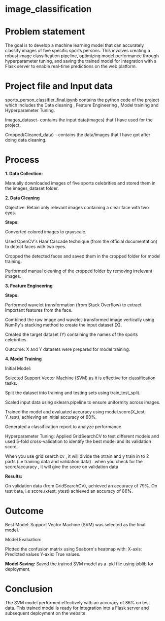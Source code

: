 # image_classification

# Problem statement 
The goal is to develop a machine learning model that can accurately classify images of five specific sports persons. This involves creating a robust image classification pipeline, optimizing model performance through hyperparameter tuning, and saving the trained model for integration with a Flask server to enable real-time predictions on the web platform.

# Project file and Input data
sports_person_classifier_final.ipynb contains the python code of the project which includes the Data cleaning , Feature Engineering , Model training and Hyperparameter Tuning.

Images_dataset- contains the input data(images) that I have used for the project.

Cropped(Cleaned_data) - contains the data/images that I have got after doing data cleaning. 

# Process
**1. Data Collection:**

Manually downloaded images of five sports celebrities and stored them in the images_dataset folder.

**2. Data Cleaning**

Objective: Retain only relevant images containing a clear face with two eyes.

**Steps:**

Converted colored images to grayscale.

Used OpenCV's Haar Cascade technique (from the official documentation) to detect faces with two eyes.

Cropped the detected faces and saved them in the cropped folder for model training.

Performed manual cleaning of the cropped folder by removing irrelevant images.

**3. Feature Engineering**

**Steps:**

Performed wavelet transformation (from Stack Overflow) to extract important features from the face.

Combined the raw image and wavelet-transformed image vertically using NumPy's stacking method to create the input dataset (X).

Created the target dataset (Y) containing the names of the sports celebrities.

Outcome: X and Y datasets were prepared for model training.

**4. Model Training**

Initial Model:

Selected Support Vector Machine (SVM) as it is effective for classification tasks.

Split the dataset into training and testing sets using train_test_split.

Scaled input data using sklearn.pipeline to ensure uniformity across images.

Trained the model and evaluated accuracy using model.score(X_test, Y_test), achieving an initial accuracy of 80%.

Generated a classification report to analyze performance.

Hyperparameter Tuning:
Applied GridSearchCV to test different models and used 5-fold cross-validation to identify the best model and its validation score.

When you use grid search cv , it will divide the xtrain and y train  in to 2 parts (i.e training data and validation data) . when you check for the score/accuracy , it will give the score on validation data

**Results:**

On validation data (from GridSearchCV), achieved an accuracy of 79%.
On test data, i.e score.(xtest, ytest) achieved an accuracy of 86%.

# Outcome
Best Model: Support Vector Machine (SVM) was selected as the final model.

Model Evaluation:

Plotted the confusion matrix using Seaborn's heatmap with:
X-axis: Predicted values
Y-axis: True values.

**Model Saving:**
Saved the trained SVM model as a .pkl file using joblib for deployment.

# Conclusion
The SVM model performed effectively with an accuracy of 86% on test data. This trained model is ready for integration into a Flask server and subsequent deployment on the website.
